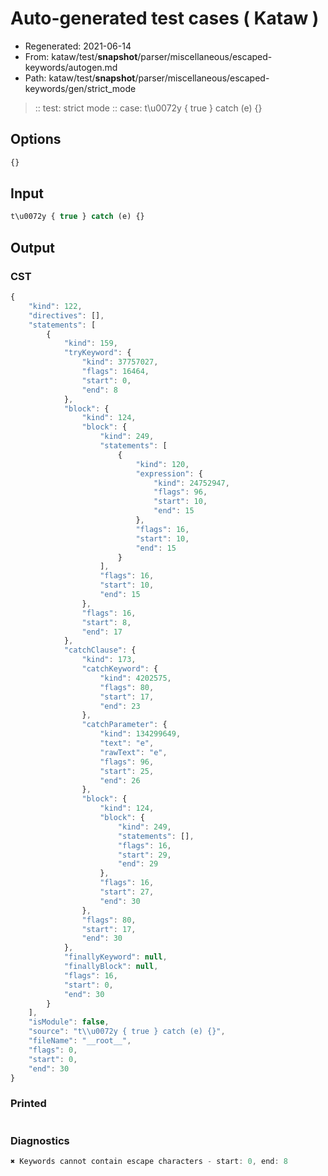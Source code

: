 # Auto-generated test cases ( Kataw )
- Regenerated: 2021-06-14
- From: kataw/test/__snapshot__/parser/miscellaneous/escaped-keywords/autogen.md
- Path: kataw/test/__snapshot__/parser/miscellaneous/escaped-keywords/gen/strict_mode
> :: test: strict mode
> :: case: t\u0072y { true } catch (e) {}
## Options

`````js
{}
`````
## Input

`````js
t\u0072y { true } catch (e) {}
`````
## Output

### CST

```javascript
{
    "kind": 122,
    "directives": [],
    "statements": [
        {
            "kind": 159,
            "tryKeyword": {
                "kind": 37757027,
                "flags": 16464,
                "start": 0,
                "end": 8
            },
            "block": {
                "kind": 124,
                "block": {
                    "kind": 249,
                    "statements": [
                        {
                            "kind": 120,
                            "expression": {
                                "kind": 24752947,
                                "flags": 96,
                                "start": 10,
                                "end": 15
                            },
                            "flags": 16,
                            "start": 10,
                            "end": 15
                        }
                    ],
                    "flags": 16,
                    "start": 10,
                    "end": 15
                },
                "flags": 16,
                "start": 8,
                "end": 17
            },
            "catchClause": {
                "kind": 173,
                "catchKeyword": {
                    "kind": 4202575,
                    "flags": 80,
                    "start": 17,
                    "end": 23
                },
                "catchParameter": {
                    "kind": 134299649,
                    "text": "e",
                    "rawText": "e",
                    "flags": 96,
                    "start": 25,
                    "end": 26
                },
                "block": {
                    "kind": 124,
                    "block": {
                        "kind": 249,
                        "statements": [],
                        "flags": 16,
                        "start": 29,
                        "end": 29
                    },
                    "flags": 16,
                    "start": 27,
                    "end": 30
                },
                "flags": 80,
                "start": 17,
                "end": 30
            },
            "finallyKeyword": null,
            "finallyBlock": null,
            "flags": 16,
            "start": 0,
            "end": 30
        }
    ],
    "isModule": false,
    "source": "t\\u0072y { true } catch (e) {}",
    "fileName": "__root__",
    "flags": 0,
    "start": 0,
    "end": 30
}
```

### Printed

```javascript

```

### Diagnostics

```javascript
✖ Keywords cannot contain escape characters - start: 0, end: 8

```

